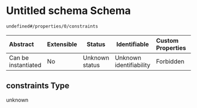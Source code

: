 # Untitled schema Schema

```txt
undefined#/properties/0/constraints
```




| Abstract            | Extensible | Status         | Identifiable            | Custom Properties | Additional Properties | Access Restrictions | Defined In                                                              |
| :------------------ | ---------- | -------------- | ----------------------- | :---------------- | --------------------- | ------------------- | ----------------------------------------------------------------------- |
| Can be instantiated | No         | Unknown status | Unknown identifiability | Forbidden         | Allowed               | none                | [node.schema.json\*](../../out/node.schema.json "open original schema") |

## constraints Type

unknown
